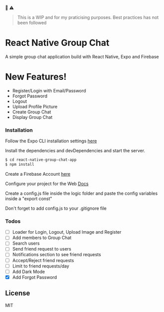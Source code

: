 :beginner: :warning:
> This is a WIP and for my praticising purposes. Best practices has not been followed

# React Native Group Chat

A simple group chat application build with React Native, Expo and Firebase

# New Features!

  - Register/Login with Email/Password
  - Forgot Password
  - Logout
  - Upload Profile Picture
  - Create Group Chat
  - Display Group Chat

### Installation

Follow the Expo CLI installation settings [here](https://expo.io/tools#cli) 

Install the dependencies and devDependencies and start the server.

```sh
$ cd react-native-group-chat-app
$ npm install
```

Create a Firebase Account [here](https://firebase.google.com/)

Configure your project for the Web [Docs](https://firebase.google.com/docs/web/setup#config-object)

Create a config.js file inside the logic folder and paste the config variables inside a "export const"

Don't forget to add config.js to your .gitignore file

### Todos

 - [ ] Loader for Login, Logout, Upload Image and Register
 - [ ] Add members to Group Chat
 - [ ] Search users
 - [ ] Send friend request to users
 - [ ] Notifications section to see friend requests
 - [ ] Accept/Reject friend requests
 - [ ] Limit to friend requests/day
 - [ ] Add Dark Mode
 - [x] Add Forgot Password

License
----
MIT
